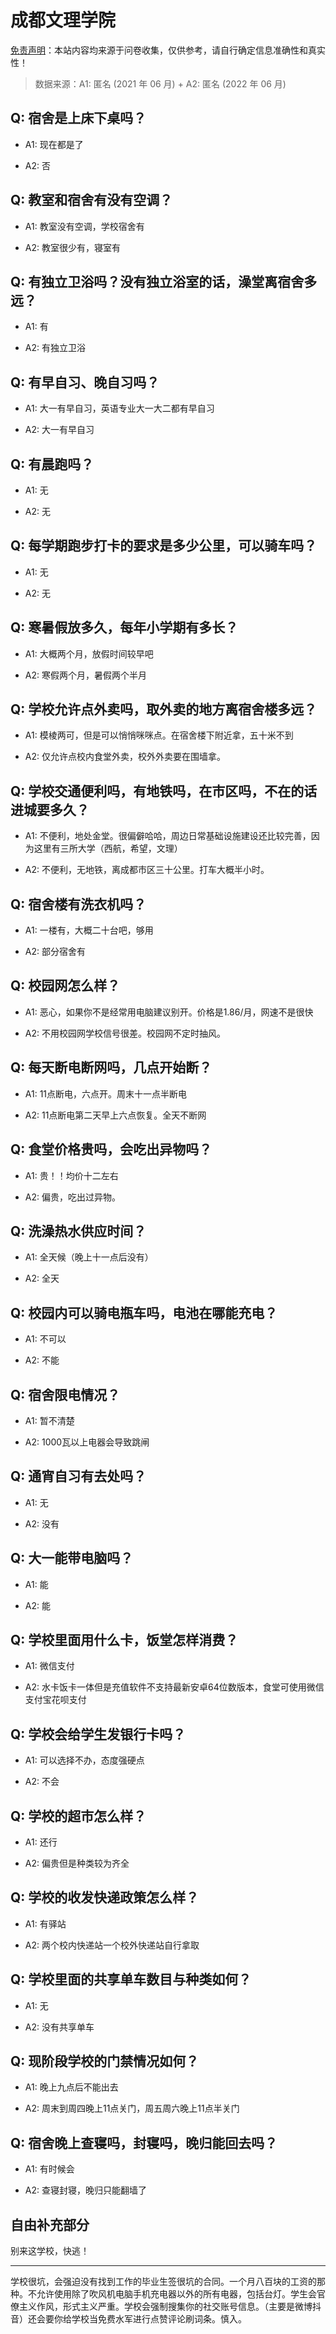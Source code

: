 # 成都文理学院

[免责声明](https://colleges.chat/#_3)：本站内容均来源于问卷收集，仅供参考，请自行确定信息准确性和真实性！

> 数据来源：A1: 匿名 (2021 年 06 月) + A2: 匿名 (2022 年 06 月)

## Q: 宿舍是上床下桌吗？

- A1: 现在都是了

- A2: 否

## Q: 教室和宿舍有没有空调？

- A1: 教室没有空调，学校宿舍有

- A2: 教室很少有，寝室有

## Q: 有独立卫浴吗？没有独立浴室的话，澡堂离宿舍多远？

- A1: 有

- A2: 有独立卫浴

## Q: 有早自习、晚自习吗？

- A1: 大一有早自习，英语专业大一大二都有早自习

- A2: 大一有早自习

## Q: 有晨跑吗？

- A1: 无

- A2: 无

## Q: 每学期跑步打卡的要求是多少公里，可以骑车吗？

- A1: 无

- A2: 无

## Q: 寒暑假放多久，每年小学期有多长？

- A1: 大概两个月，放假时间较早吧

- A2: 寒假两个月，暑假两个半月

## Q: 学校允许点外卖吗，取外卖的地方离宿舍楼多远？

- A1: 模棱两可，但是可以悄悄咪咪点。在宿舍楼下附近拿，五十米不到

- A2: 仅允许点校内食堂外卖，校外外卖要在围墙拿。

## Q: 学校交通便利吗，有地铁吗，在市区吗，不在的话进城要多久？

- A1: 不便利，地处金堂。很偏僻哈哈，周边日常基础设施建设还比较完善，因为这里有三所大学（西航，希望，文理）

- A2: 不便利，无地铁，离成都市区三十公里。打车大概半小时。

## Q: 宿舍楼有洗衣机吗？

- A1: 一楼有，大概二十台吧，够用

- A2: 部分宿舍有

## Q: 校园网怎么样？

- A1: 恶心，如果你不是经常用电脑建议别开。价格是1.86/月，网速不是很快

- A2: 不用校园网学校信号很差。校园网不定时抽风。

## Q: 每天断电断网吗，几点开始断？

- A1: 11点断电，六点开。周末十一点半断电

- A2: 11点断电第二天早上六点恢复。全天不断网

## Q: 食堂价格贵吗，会吃出异物吗？

- A1: 贵！！均价十二左右

- A2: 偏贵，吃出过异物。

## Q: 洗澡热水供应时间？

- A1: 全天候（晚上十一点后没有）

- A2: 全天

## Q: 校园内可以骑电瓶车吗，电池在哪能充电？

- A1: 不可以

- A2: 不能

## Q: 宿舍限电情况？

- A1: 暂不清楚

- A2: 1000瓦以上电器会导致跳闸

## Q: 通宵自习有去处吗？

- A1: 无

- A2: 没有

## Q: 大一能带电脑吗？

- A1: 能

- A2: 能

## Q: 学校里面用什么卡，饭堂怎样消费？

- A1: 微信支付

- A2: 水卡饭卡一体但是充值软件不支持最新安卓64位数版本，食堂可使用微信支付宝花呗支付

## Q: 学校会给学生发银行卡吗？

- A1: 可以选择不办，态度强硬点

- A2: 不会

## Q: 学校的超市怎么样？

- A1: 还行

- A2: 偏贵但是种类较为齐全

## Q: 学校的收发快递政策怎么样？

- A1: 有驿站

- A2: 两个校内快递站一个校外快递站自行拿取

## Q: 学校里面的共享单车数目与种类如何？

- A1: 无

- A2: 没有共享单车

## Q: 现阶段学校的门禁情况如何？

- A1: 晚上九点后不能出去

- A2: 周末到周四晚上11点关门，周五周六晚上11点半关门

## Q: 宿舍晚上查寝吗，封寝吗，晚归能回去吗？

- A1: 有时候会

- A2: 查寝封寝，晚归只能翻墙了

## 自由补充部分

别来这学校，快逃！

***

学校很坑，会强迫没有找到工作的毕业生签很坑的合同。一个月八百块的工资的那种。不允许使用除了吹风机电脑手机充电器以外的所有电器，包括台灯。学生会官僚主义作风，形式主义严重。学校会强制搜集你的社交账号信息。（主要是微博抖音）还会要你给学校当免费水军进行点赞评论刷词条。慎入。